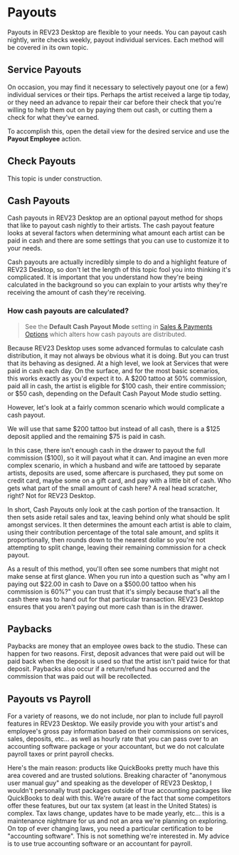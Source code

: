 # Payouts

Payouts in REV23 Desktop are flexible to your needs. You can payout cash nightly, write checks weekly, payout individual services. Each method will be covered in its own topic.

## Service Payouts

On occasion, you may find it necessary to selectively payout one (or a few) individual services or their tips. Perhaps the artist received a large tip today, or they need an advance to repair their car before their check that you're willing to help them out on by paying them out cash, or cutting them a check for what they've earned.

To accomplish this, open the detail view for the desired service and use the **Payout Employee** action.

## Check Payouts
This topic is under construction.

## Cash Payouts

Cash payouts in REV23 Desktop are an optional payout method for shops that like to payout cash nightly to their artists. The cash payout feature looks at several factors when determining what amount each artist can be paid in cash and there are some settings that you can use to customize it to your needs.

Cash payouts are actually incredibly simple to do and a highlight feature of REV23 Desktop, so don't let the length of this topic fool you into thinking it's complicated. It is important that you understand how they're being calculated in the background so you can explain to your artists why they're receiving the amount of cash they're receiving.

### How cash payouts are calculated?

> See the **Default Cash Payout Mode** setting in [Sales & Payments Options](../configuration/my-studio#payouts) which alters how cash payouts are distributed.

Because REV23 Desktop uses some advanced formulas to calculate cash distribution, it may not always be obvious what it is doing. But you can trust that its behaving as designed. At a high level, we look at Services that were paid in cash each day. On the surface, and for the most basic scenarios, this works exactly as you'd expect it to. A $200 tattoo at 50% commission, paid all in cash, the artist is eligible for $100 cash, their entire commission; or $50 cash, depending on the Default Cash Payout Mode studio setting.

However, let's look at a fairly common scenario which would complicate a cash payout. 

We will use that same $200 tattoo but instead of all cash, there is a $125 deposit applied and the remaining $75 is paid in cash.

In this case, there isn't enough cash in the drawer to payout the full commission ($100), so it will payout what it can. And imagine an even more complex scenario, in which a husband and wife are tattooed by separate artists, deposits are used, some aftercare is purchased, they put some on credit card, maybe some on a gift card, and pay with a little bit of cash. Who gets what part of the small amount of cash here? A real head scratcher, right? Not for REV23 Desktop.

In short, Cash Payouts only look at the cash portion of the transaction. It then sets aside retail sales and tax, leaving behind only what should be split amongst services. It then determines the amount each artist is able to claim, using their contribution percentage of the total sale amount, and splits it proportionally, then rounds down to the nearest dollar so you're not attempting to split change, leaving their remaining commission for a check payout.

As a result of this method, you'll often see some numbers that might not make sense at first glance. When you run into a question such as "why am I paying out $22.00 in cash to Dave on a $500.00 tattoo when his commission is 60%?" you can trust that it's simply because that's all the cash there was to hand out for that particular transaction. REV23 Desktop ensures that you aren't paying out more cash than is in the drawer.

## Paybacks

Paybacks are money that an employee owes back to the studio. These can happen for two reasons. First, deposit advances that were paid out will be paid back when the deposit is used so that the artist isn't paid twice for that deposit. Paybacks also occur if a return/refund has occurred and the commission that was paid out will be recollected.

## Payouts vs Payroll

For a variety of reasons, we do not include, nor plan to include full payroll features in REV23 Desktop. We easily provide you with your artist's and employee's gross pay information based on their commissions on services, sales, deposits, etc... as well as hourly rate that you can pass over to an accounting software package or your accountant, but we do not calculate payroll taxes or print payroll checks.

Here's the main reason: products like QuickBooks pretty much have this area covered and are trusted solutions. Breaking character of "anonymous user manual guy" and speaking as the developer of REV23 Desktop, I wouldn't personally trust packages outside of true accounting packages like QuickBooks to deal with this. We're aware of the fact that some competitors offer these features, but our tax system (at least in the United States) is complex. Tax laws change, updates have to be made yearly, etc... this is a maintenance nightmare for us and not an area we're planning on exploring. On top of ever changing laws, you need a particular certification to be "accounting software". This is not something we're interested in. My advice is to use true accounting software or an accountant for payroll.